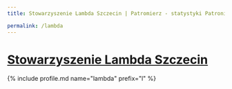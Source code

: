 ```yaml
---
title: Stowarzyszenie Lambda Szczecin | Patromierz - statystyki Patronite.pl

permalink: /lambda
---
```


# [Stowarzyszenie Lambda Szczecin](https://patronite.pl/lambda)

{% include profile.md name="lambda" prefix="l" %}
